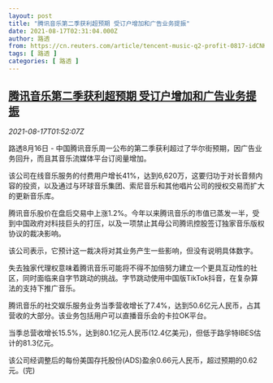 ```yaml
---
layout: post
title: "腾讯音乐第二季获利超预期 受订户增加和广告业务提振"
date: 2021-08-17T02:31:04.000Z
author: 路透
from: https://cn.reuters.com/article/tencent-music-q2-profit-0817-idCNKBS2FI03Y
tags: [ 路透 ]
categories: [ 路透 ]
---
```

<!--1629167464000-->
[腾讯音乐第二季获利超预期 受订户增加和广告业务提振](https://cn.reuters.com/article/tencent-music-q2-profit-0817-idCNKBS2FI03Y)
------

<div>
<div><i>2021-08-17T01:52:07Z</i></div><p>路透8月16日 - 中国腾讯音乐周一公布的第二季获利超过了华尔街预期，因广告业务回升，而且其音乐流媒体平台订阅量增加。</p><p>该公司在线音乐服务的付费用户增长41%，达到6,620万，这要归功于对长音频内容的投资，以及通过与环球音乐集团、索尼音乐和其他唱片公司的授权交易而扩大的更新音乐库。</p><p>腾讯音乐股价在盘后交易中上涨1.2%。今年以来腾讯音乐的市值已蒸发一半，受到中国政府对科技巨头的打压，以及一项禁止其母公司腾讯控股签订独家音乐版权协议的裁决影响。</p><p>该公司表示，它预计这一裁决将对其业务产生一些影响，但没有说明具体数字。</p><p>失去独家代理权意味着腾讯音乐可能将不得不加倍努力建立一个更具互动性的社区，同时面临来自字节跳动的挑战。字节跳动使用中国版TikTok抖音，在复杂算法的支持下推广音乐。</p><p>腾讯音乐的社交娱乐服务业务当季营收增长了7.4%，达到50.6亿元人民币，占其营收的大部分。该业务包括用户可以直播音乐会的卡拉OK平台。</p><p>当季总营收增长15.5%，达到80.1亿元人民币(12.4亿美元)，但低于路孚特IBES估计的81.3亿元。</p><p>该公司经调整后的每份美国存托股份(ADS)盈余0.66元人民币，超过预期的0.62元。(完)</p>
</div>
